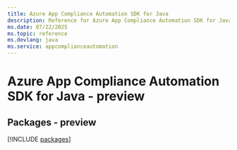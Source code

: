 ```yaml
---
title: Azure App Compliance Automation SDK for Java
description: Reference for Azure App Compliance Automation SDK for Java
ms.date: 07/22/2025
ms.topic: reference
ms.devlang: java
ms.service: appcomplianceautomation
---
```

# Azure App Compliance Automation SDK for Java - preview
## Packages - preview
[!INCLUDE [packages](app-compliance-automation-index.md)]